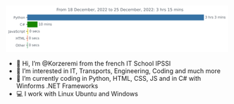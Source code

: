 <img
  src="https://github.com/Korzeremi/Korzeremi/blob/main/images/stat.svg"
  alt="Alternative Text"
/>

- 👋 Hi, I’m @Korzeremi from the french IT School IPSSI
- 👀 I’m interested in IT, Transports, Engineering, Coding and much more
- 🌱 I’m currently coding in Python, HTML, CSS, JS and in C# with Winforms .NET Frameworks
- 💻 I work with Linux Ubuntu and Windows
